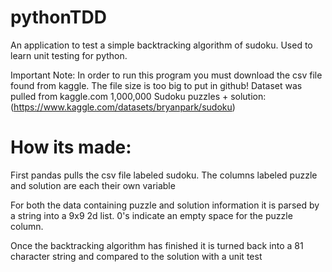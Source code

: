 # pythonTDD
An application to test a simple backtracking algorithm of sudoku. Used to learn unit testing for python. 

Important Note: In order to run this program you must download the csv file found from kaggle. The file size is too big to put in github!
Dataset was pulled from kaggle.com 1,000,000 Sudoku puzzles + solution: (https://www.kaggle.com/datasets/bryanpark/sudoku)

# How its made:

First pandas pulls the csv file labeled sudoku.
The columns labeled puzzle and solution are each their own variable

For both the data containing puzzle and solution information it is parsed
by a string into a 9x9 2d list. 0's indicate an empty space for the puzzle column.

Once the backtracking algorithm has finished it is turned back into a 81 character string and compared to the solution with a unit test
